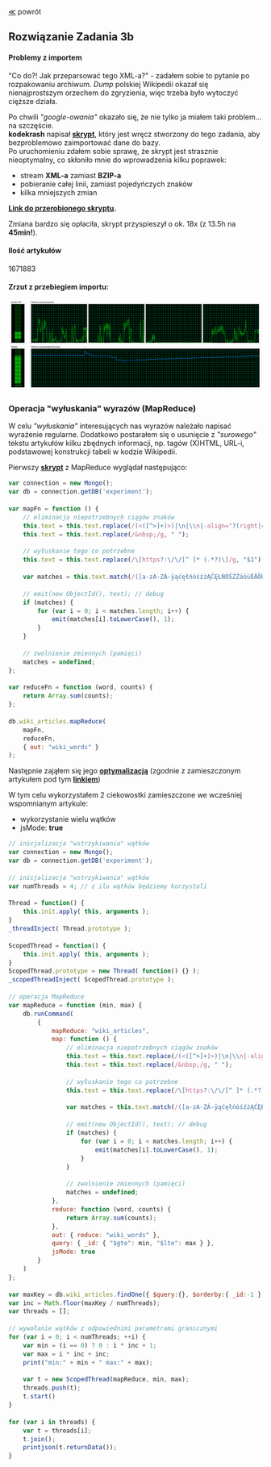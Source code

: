 ﻿[&#8810;](../exercise3.md) powrót

## Rozwiązanie <b>Zadania 3b</b>

#### Problemy z importem

"Co do?! Jak przeparsować tego XML-a?" - zadałem sobie to pytanie po rozpakowaniu archiwum.
<i>Dump</i> polskiej Wikipedii okazał się nienajprostszym orzechem do zgryzienia, więc trzeba było wytoczyć cięższe działa.

Po chwili <i>"google-owania"</i> okazało się, że nie tylko ja miałem taki problem... na szczęście.<br />
<b>kodekrash</b> napisał <b>[skrypt](https://github.com/kodekrash/wikipedia.org-xmldump-mongodb)</b>, który jest wręcz stworzony do tego zadania, aby bezproblemowo zaimportować dane do bazy.<br />
Po uruchomieniu zdałem sobie sprawę, że skrypt jest strasznie nieoptymalny, co skłoniło mnie do wprowadzenia kilku poprawek:
- stream <b>XML-a</b> zamiast <b>BZIP-a</b>
- pobieranie całej linii, zamiast pojedyńczych znaków
- kilka mniejszych zmian

<b>[Link do przerobionego skryptu](./resources/wikipedia.org-xmldump-mongodb.php).</b>

Zmiana bardzo się opłaciła, skrypt przyspieszył o ok. 18x (z 13.5h na <b>45min!</b>).

#### Ilość artykułów

1671883

#### Zrzut z przebiegiem importu:

![Ukradli ss-a!](./resources/wikipedia_import.png "Import danych")

### Operacja "wyłuskania" wyrazów (MapReduce)

W celu <i>"wyłuskania"</i> interesujących nas wyrazów należało napisać wyrażenie regularne.
Dodatkowo postarałem się o usunięcie z <i>"surowego"</i> tekstu artykułów kilku zbędnych informacji, np. tagów (X)HTML, URL-i, podstawowej konstrukcji tabeli w kodzie Wikipedii.

Pierwszy <b>[skrypt](./resources/mapreduce.js)</b> z MapReduce wyglądał następująco:
```javascript
var connection = new Mongo();
var db = connection.getDB('experiment');

var mapFn = function () {
	// eliminacja niepotrzebnych ciągów znaków
	this.text = this.text.replace(/(<([^>]+)>)|\n|\\n|-align="?(right|center|left)"?|class="?wikitable"?|style=".+"|url = http:\/\/.+ |{{Cytuj (książkę|stronę) \||\[\[Plik\:[^\|]+\|/g, "");
	this.text = this.text.replace(/&nbsp;/g, " ");
	
	// wyłuskanie tego co potrzebne
	this.text = this.text.replace(/\[https?:\/\/[^ ]* (.*?)\]/g, "$1");
	
	var matches = this.text.match(/([a-zA-ZÀ-ÿąćęłńóśźżĄĆĘŁŃÓŚŹŻäöüßÄÖÜẞ]+)/g);
	
	// emit(new ObjectId(), text); // debug
	if (matches) {
		for (var i = 0; i < matches.length; i++) {
			emit(matches[i].toLowerCase(), 1);
		}
	}
	
	// zwolnienie zmiennych (pamięci)
	matches = undefined;
};

var reduceFn = function (word, counts) {
	return Array.sum(counts);
};

db.wiki_articles.mapReduce(
	mapFn,
	reduceFn,
	{ out: "wiki_words" }
);
```

Następnie zająłem się jego <b>[optymalizacją](./resources/mapreduce_multithreads.js)</b> (zgodnie z zamieszczonym artykułem pod tym <b>[linkiem](http://edgystuff.tumblr.com/post/54709368492/how-to-speed-up-mongodb-map-reduce-by-20x)</b>)

W tym celu wykorzystałem 2 ciekowostki zamieszczone we wcześniej wspomnianym artykule:
- wykorzystanie wielu wątków
- jsMode: <b>true</b>

```javascript
// inicjalizacja "wstrzykiwania" wątków
var connection = new Mongo();
var db = connection.getDB('experiment');

// inicjalizacja "wstrzykiwania" wątków
var numThreads = 4; // z ilu wątków będziemy korzystali

Thread = function() {
	this.init.apply( this, arguments );
}
_threadInject( Thread.prototype );

ScopedThread = function() {
	this.init.apply( this, arguments );
}
ScopedThread.prototype = new Thread( function() {} );
_scopedThreadInject( ScopedThread.prototype );

// operacja MapReduce
var mapReduce = function (min, max) {
	db.runCommand(
		{
			mapReduce: "wiki_articles",
			map: function () {
				// eliminacja niepotrzebnych ciągów znaków
				this.text = this.text.replace(/(<([^>]+)>)|\n|\\n|-align="?(right|center|left)"?|class="?wikitable"?|style=".+"|url = http:\/\/.+ |{{Cytuj (książkę|stronę) \||\[\[Plik\:[^\|]+\|/g, "");
				this.text = this.text.replace(/&nbsp;/g, " ");
				
				// wyłuskanie tego co potrzebne
				this.text = this.text.replace(/\[https?:\/\/[^ ]* (.*?)\]/g, "$1");
				
				var matches = this.text.match(/([a-zA-ZÀ-ÿąćęłńóśźżĄĆĘŁŃÓŚŹŻäöüßÄÖÜẞ]+)/g);
				
				// emit(new ObjectId(), text); // debug
				if (matches) {
					for (var i = 0; i < matches.length; i++) {
						emit(matches[i].toLowerCase(), 1);
					}
				}
				
				// zwolnienie zmiennych (pamięci)
				matches = undefined;
			},
			reduce: function (word, counts) {
				return Array.sum(counts);
			},
			out: { reduce: "wiki_words" },
			query: { _id: { "$gte": min, "$lte": max } },
			jsMode: true 
		}
	)
};

var maxKey = db.wiki_articles.findOne({ $query:{}, $orderby:{ _id:-1 } })._id;
var inc = Math.floor(maxKey / numThreads);
var threads = [];

// wywołanie wątków z odpowiednimi parametrami granicznymi
for (var i = 0; i < numThreads; ++i) {
	var min = (i == 0) ? 0 : i * inc + 1;
	var max = i * inc + inc;
    print("min:" + min + " max:" + max);
	
    var t = new ScopedThread(mapReduce, min, max);
    threads.push(t);
    t.start()
}

for (var i in threads) {
    var t = threads[i];
    t.join();
    printjson(t.returnData());
}
```